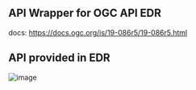 ## API Wrapper for OGC API EDR
docs: https://docs.ogc.org/is/19-086r5/19-086r5.html

## API provided in EDR

![image](https://user-images.githubusercontent.com/25833953/227817417-634e85dc-7f0a-4600-846d-d96c69b7b9da.png)
